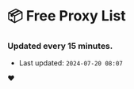 # :package: Free Proxy List
### Updated every 15 minutes.

- Last updated: `2024-07-20 08:07`

:heart:
